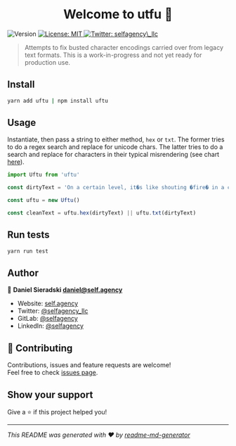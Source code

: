 <h1 align="center">Welcome to utfu 👋</h1>
<p>
  <img alt="Version" src="https://img.shields.io/badge/version-0.1.0-blue.svg?cacheSeconds=2592000" />
  <a href="#" target="_blank">
    <img alt="License: MIT" src="https://img.shields.io/badge/License-MIT-yellow.svg" />
  </a>
  <a href="https://twitter.com/selfagency_llc" target="_blank">
    <img alt="Twitter: selfagency\_llc" src="https://img.shields.io/twitter/follow/selfagency_llc.svg?style=social" />
  </a>
</p>

> Attempts to fix busted character encodings carried over from legacy text formats. This is a work-in-progress and not yet ready for production use.

## Install

```sh
yarn add uftu | npm install uftu
```

## Usage

Instantiate, then pass a string to either method, `hex` or `txt`. The former tries to do a regex search and replace for unicode chars. The latter tries to do a search and replace for characters in their typical misrendering (see chart [here](https://www.i18nqa.com/debug/utf8-debug.html)).

```javascript
import Uftu from 'uftu'

const dirtyText = 'On a certain level, it�s like shouting �fire� in a crowded theater.'

const uftu = new Uftu()

const cleanText = uftu.hex(dirtyText) || uftu.txt(dirtyText)
```

## Run tests

```sh
yarn run test
```

## Author

👤 **Daniel Sieradski <daniel@self.agency>**

* Website: [self.agency](https://self.agency)
* Twitter: [@selfagency\_llc](https://twitter.com/selfagency_llc)
* GitLab: [@selfagency](https://gitlab.com/selfagency)
* LinkedIn: [@selfagency](https://linkedin.com/in/selfagency)

## 🤝 Contributing

Contributions, issues and feature requests are welcome!<br />Feel free to check [issues page](https://gitlab.com/selfagency/uftu/issues).

## Show your support

Give a ⭐️ if this project helped you!

***
_This README was generated with ❤️ by [readme-md-generator](https://github.com/kefranabg/readme-md-generator)_
